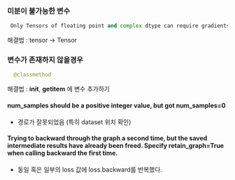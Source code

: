 
### 미분이 불가능한 변수
```python
 Only Tensors of floating point and complex dtype can require gradients
 ```
해결법 : tensor -> Tensor 


### 변수가 존재하지 않을경우
```python
  @classmethod
 ```
해결법 : __init__, __getitem__ 에 변수 추가하기


#### num_samples should be a positive integer value, but got num_samples=0
* 경로가 잘못되었음 (특히 dataset 위치 확인)

#### Trying to backward through the graph a second time, but the saved intermediate results have already been freed. Specify retain_graph=True when calling backward the first time.
* 동일 혹은 일부의 loss 값에 loss.backward를 반복했다.
